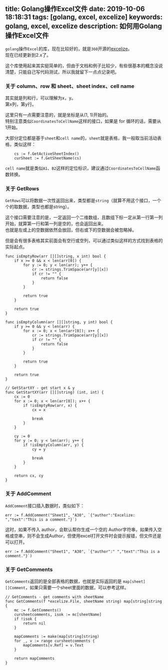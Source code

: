 title: Golang操作Excel文件
date: 2019-10-06 18:18:31
tags: [golang, excel, excelize]
keywords: golang, excel, excelize
description: 如何用Golang操作Excel文件
---

``golang``操作``Excel``的库，现在比较好的，就是``360``开源的[excelize](https://github.com/360EntSecGroup-Skylar/excelize)。  
现在已经更新到2.x了。

这个库使用起来其实挺简单的，但由于文档和例子比较少，有些很基本的概念没说清楚，只能自己写代码测试，所以我就留下一点点记录吧。  

### 关于 column、row 和 sheet、sheet index、cell name

其实就是列和行，可以理解为x，y。  
第x列，第y行。

这里只有一点需要注意的，就是坐标是从(1, 1)开始的。  
特别注意类似``CoordinatesToCellName``这样的接口，如果是 for 循环的话，需要从1开始。

大部分定位都是基于``sheet``和``cell name``的，``sheet``就是表格，我一般取当前活动表格，类似这样：

``` golang
	cs := f.GetActiveSheetIndex()
	curSheet := f.GetSheetName(cs)
```

``cell name``就是类似``A1``、``B2``这样的定位标识，建议通过``CoordinatesToCellName``函数转换。

### 关于 GetRows

``GetRows``可以将数据一次性返回出来，类型都是``string``（就算不用这个接口，一个个的取数据，类型也都是string）。

这个接口需要注意的是，一定返回一个二维数组，且数组下标一定从第一行第一列开始，就算第一行和第一列是空的，也会返回出来。  
也就是左或上的空数据依然会放回，但右或下的空数据会被忽略掉。

但是会有很多表格其实前面会有空行或空列，可以通过类似这样的方式找到表格的实际起点。

``` golang
func isEmptyRow(arr [][]string, x int) bool {
	if x >= 0 && x < len(arr[0]) {
		for y := 0; y < len(arr); y++ {
			cr := strings.TrimSpace(arr[y][x])
			if cr != "" {
				return false
			}
		}

		return true
	}

	return true
}

func isEmptyColumn(arr [][]string, y int) bool {
	if y >= 0 && y < len(arr) {
		for x := 0; x < len(arr[0]); x++ {
			cr := strings.TrimSpace(arr[y][x])
			if cr != "" {
				return false
			}
		}

		return true
	}

	return true
}

// GetStartXY - get start x & y
func GetStartXY(arr [][]string) (int, int) {
	cx := 0
	for x := 0; x < len(arr[0]); x++ {
		if !isEmptyRow(arr, x) {
			cx = x

			break
		}
	}

	cy := 0
	for y := 0; y < len(arr); y++ {
		if !isEmptyColumn(arr, y) {
			cy = y

			break
		}
	}

	return cx, cy
}
```

### 关于 AddComment

``AddComment``接口插入数据时，类似如下：

``` golang
err := f.AddComment("Sheet1", "A30", `{"author":"Excelize: ","text":"This is a comment."}`)
```

这时，如果不传入 author，会默认帮你生成一个空的 Author字符串，如果传入空格或空串，则不会生成Author，但使用excel打开文件时会提示报错，但文件还是可以打开。

``` golang
err := f.AddComment("Sheet1", "A30", `{"author":" ","text":"This is a comment."}`)
```

### 关于 GetComments

``GetComments``返回的是全部表格的数据，也就是实际返回的是 ``map[sheet][]Comment``，如果只需要一个sheet里面的数据，可以参考这样。

``` golang
// GetComments - get comments with sheetName
func GetComments(f *excelize.File, sheetName string) map[string]string {
	mc := f.GetComments()
	cursheetcomments, isok := mc[sheetName]
	if !isok {
		return nil
	}

	mapComments := make(map[string]string)
	for _, v := range cursheetcomments {
		mapComments[v.Ref] = v.Text
	}

	return mapComments
}
```
